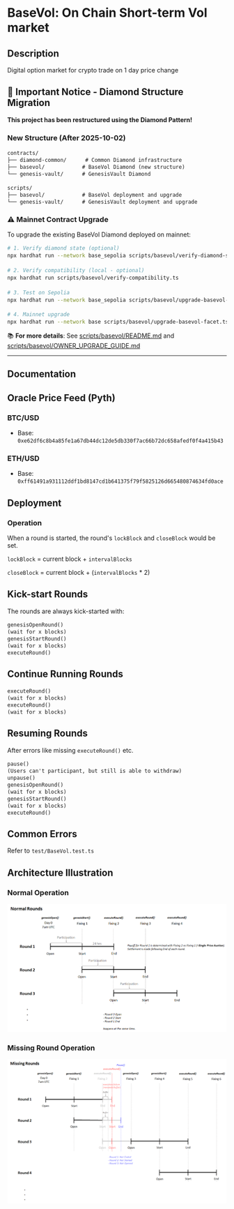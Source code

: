 # BaseVol: On Chain Short-term Vol market

## Description

Digital option market for crypto trade on 1 day price change

## 🚨 Important Notice - Diamond Structure Migration

**This project has been restructured using the Diamond Pattern!**

### New Structure (After 2025-10-02)

```
contracts/
├── diamond-common/      # Common Diamond infrastructure
├── basevol/            # BaseVol Diamond (new structure)
└── genesis-vault/      # GenesisVault Diamond

scripts/
├── basevol/            # BaseVol deployment and upgrade
└── genesis-vault/      # GenesisVault deployment and upgrade
```

### ⚠️ Mainnet Contract Upgrade

To upgrade the existing BaseVol Diamond deployed on mainnet:

```bash
# 1. Verify diamond state (optional)
npx hardhat run --network base_sepolia scripts/basevol/verify-diamond-state.ts

# 2. Verify compatibility (local - optional)
npx hardhat run scripts/basevol/verify-compatibility.ts

# 3. Test on Sepolia
npx hardhat run --network base_sepolia scripts/basevol/upgrade-basevol-facet.ts

# 4. Mainnet upgrade
npx hardhat run --network base scripts/basevol/upgrade-basevol-facet.ts
```

📚 **For more details**: See [scripts/basevol/README.md](./scripts/basevol/README.md) and [scripts/basevol/OWNER_UPGRADE_GUIDE.md](./scripts/basevol/OWNER_UPGRADE_GUIDE.md)

---

## Documentation

## Oracle Price Feed (Pyth)

### BTC/USD

- Base: `0xe62df6c8b4a85fe1a67db44dc12de5db330f7ac66b72dc658afedf0f4a415b43`

### ETH/USD

- Base: `0xff61491a931112ddf1bd8147cd1b641375f79f5825126d665480874634fd0ace`

## Deployment

### Operation

When a round is started, the round's `lockBlock` and `closeBlock` would be set.

`lockBlock` = current block + `intervalBlocks`

`closeBlock` = current block + (`intervalBlocks` \* 2)

## Kick-start Rounds

The rounds are always kick-started with:

```
genesisOpenRound()
(wait for x blocks)
genesisStartRound()
(wait for x blocks)
executeRound()
```

## Continue Running Rounds

```
executeRound()
(wait for x blocks)
executeRound()
(wait for x blocks)
```

## Resuming Rounds

After errors like missing `executeRound()` etc.

```
pause()
(Users can't participant, but still is able to withdraw)
unpause()
genesisOpenRound()
(wait for x blocks)
genesisStartRound()
(wait for x blocks)
executeRound()
```

## Common Errors

Refer to `test/BaseVol.test.ts`

## Architecture Illustration

### Normal Operation

![normal](images/normal-round.png)

### Missing Round Operation

![missing](images/missing-round.png)
